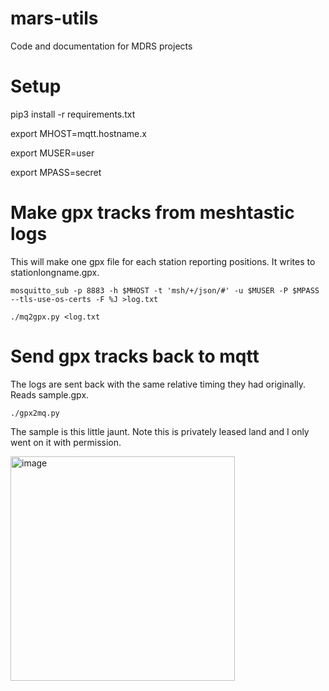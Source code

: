 # mars-utils
Code and documentation for MDRS projects

# Setup
pip3 install -r requirements.txt

export MHOST=mqtt.hostname.x

export MUSER=user

export MPASS=secret

# Make gpx tracks from meshtastic logs

This will make one gpx file for each station reporting positions. It writes to stationlongname.gpx.

`mosquitto_sub -p 8883 -h $MHOST -t 'msh/+/json/#' -u $MUSER -P $MPASS --tls-use-os-certs -F %J >log.txt`

`./mq2gpx.py <log.txt`

# Send gpx tracks back to mqtt
The logs are sent back with the same relative timing they had originally. Reads sample.gpx.

`./gpx2mq.py`

The sample is this little jaunt. Note this is privately leased land and I only went on it with permission.

<img width="359" alt="image" src="https://user-images.githubusercontent.com/63477/212521491-2eae3173-de6e-4d23-b437-d4b4afd9fbe5.png">


